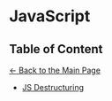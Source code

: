 # JavaScript

## Table of Content

[&larr; Back to the Main Page](./../README.md)

<div></div>

- [JS Destructuring](./js-destructuring.md)
